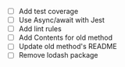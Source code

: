* [ ] Add test coverage
* [ ] Use Async/await with Jest
* [ ] Add lint rules
* [ ] Add Contents for old method
* [ ] Update old method's README
* [ ] Remove lodash package
